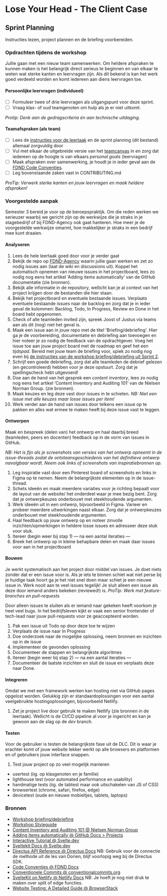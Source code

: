 # Lose Your Head - The Client Case

## Sprint Planning

Instructies lezen, project plannen en de briefing voorbereiden.

### Opdrachten tijdens de workshop

Jullie gaan met een nieuw team samenwerken. Om heldere afspraken te kunnen maken is het belangrijk direct serieus te beginnen en van elkaar te weten wat sterke kanten en leervragen zijn. Als dit bekend is kan het werk goed verdeeld worden en komt iedereen aan diens leervragen toe.

#### Persoonlijke leervragen (individueel)

- [ ] Formuleer twee of drie leervragen als uitgangspunt voor deze sprint.
- [ ] Vraag klas- of oud teamgenoten om hulp als je er niet uitkomt.

*Protip: Denk aan de gedragscriteria én aan technische uitdaging.*

#### Teamafspraken (als team)

- [ ] Lees de [instructies voor de leertaak](INSTRUCTIONS.md) en de sprint planning (dit bestand) allemaal zorgvuldig door
- [ ] Vul met elkaar de uitgebreide versie van het [teamcanvas](https://theteamcanvas.com/) in en zorg dat iedereen op de hoogte is van elkaars *personal goals* (leervragen)
- [ ] Maak afspraken over samenwerking, je houdt je in ieder geval aan de [FDND Code Conventies](https://docs.fdnd.nl/conventies.html).
- [ ] Leg bovenstaande zaken vast in CONTRIBUTING.md

*ProTip: Verwerk sterke kanten en jouw leervragen en maak heldere afspraken!*


### Voorgestelde aanpak
Semester 3 bereid je voor op de beroepspraktijk. Om die reden werken we serieuzer waarbij we gericht zijn op de werkwijze die je straks in je stagebedrijf of bij FDND-Agency ook gaat hanteren. Hoe meer je de voorgestelde werkwijze omarmt, hoe makkelijker je straks in een bedrijf mee kunt draaien.

#### Analyseren

1. Lees de hele leertaak goed door voor je verder gaat
2. Bekijk de repo op [FDND-Agency](https://github.com/fdnd-agency) waarin jullie gaan werken en zet zo nodig issues aan (laat de wiki en discussions uit). Koppel het automatisch opnemen van nieuwe issues in het projectboard, lees zo nodig nog eens het artikel ‘Adding items automatically’ van de GitHub documentatie (zie bronnen).
3. Bekijk alle informatie in de repository, wellicht kan je al context van het project krijgen door de bestanden die hier staan.
4. Bekijk het projectboard en eventuele bestaande issues. Verplaats eventuele bestaande issues naar de backlog en zorg dat je in ieder geval de kolommen: Backlog, Todo, In Progress, Review en Done in het board hebt opgenomen.
5. Check of alle teamleden invited zijn, spreek Joost of Justus via teams aan als dit (nog) niet het geval is.
6. Maak een issue aan in jouw repo met de titel 'Briefing/debriefing'. Hier ga je de voorbereiding, documentatie en debriefing aan toevoegen en hier noteer je zo nodig de feedback van de opdrachtgever. Voeg het issue toe aan jouw project board met de roadmap en geef het een *tijdspad*. Bereid met jouw team de briefing voor, spiek zo nodig nog even bij [de instructies van de workshop briefing/debriefing uit Sprint 2](https://github.com/fdnd-task/briefing-debriefing/blob/main/docs/INSTRUCTIONS.md).
7. Schrijf een goede debriefing, zorg dat alle teamleden de debrief gelezen (en gecontroleerd) hebben voor je deze opstuurt. Zorg dat je spellingscheck hebt uitgevoerd!
8. Doe aan de hand van het gesprek een *content inventory*, lees zo nodig nog eens het artikel ‘Content Inventory and Auditing 101’ van de Nielsen Norman Group. (zie bronnen).
6. Maak keuzes en leg deze vast door issues in te schieten. *NB: Niet een issue met alle keuzes maar losse issues per item!*
7. Werk verder aan de hand van issues door telkens een issue op te pakken en alles wat ermee te maken heeft bij deze issue vast te leggen.

#### Ontwerpen
Maak en bespreek (delen van) het ontwerp en haal daarbij breed (teamleden, peers en docenten) feedback op in de vorm van issues in GitHub.

*NB: Het is fijn als je screenshots van versies van het ontwerp opneemt in de issue-threads zodat de ontstaansgeschiedenis van het definitieve ontwerp navolgbaar wordt. Neem ook links of screenshots van inspiratiebronnen op.*

1. Leg inspiratie vast door een Pinterest board of screenshots en links in Figma op te nemen. Neem de belangrijkste elementen op in de issue-thread.
2. Schets ideeën en maak meerdere variaties voor je richting bepaalt voor de layout van de website/ het onderdeel waar je mee bezig bent. Zorg dat je ontwerpkeuzes onderbouwt met steekhoudende argumenten.
3. Werk ideeën uit in een ontwerp, bijvoorbeeld in Figma. Varieer en probeer meerdere uitwerkingen naast elkaar. Zorg dat je ontwerpkeuzes onderbouwt met steekhoudende argumenten.
4. Haal feedback op jouw ontwerp op en noteer zinvolle inzichten/opmerkingen in heldere losse issues en adresseer deze stuk voor stuk.
5. Itereer (begin weer bij stap 1)
— na een aantal iteraties —
6. Breek het ontwerp op in kleine behapbare delen en maak daar issues voor aan in het projectboard

#### Bouwen
Je werkt systematisch aan het project door middel van issues. Je doet niets zonder dat er een issue voor is. Als je iets te binnen schiet wat niet perse bij je huidige taak hoort ga je het niet snel doen maar schiet je een nieuwe issue in. Werk nooit aan te veel issues tegelijk! Je sluit alleen een issue als deze door iemand anders bekeken (reviewed!) is. *ProTip: Werk met feature-branches en pull-requests*

Door alleen issues te sluiten als er iemand naar gekeken heeft voorkom je heel veel bugs. In het bedrijfsleven kijkt er vaak een senior frontender of tech-lead naar jouw pull-requests voor ze geaccepteerd worden.

1. Pak een issue uit Todo op door deze toe te wijzen
2. Verplaats de issue naar In Progress
3. Doe onderzoek naar de mogelijke oplossing, neem bronnen en inzichten op in de issue
4. Implementeer de gevonden oplossing
5. Documenteer de stappen en belangrijkste algoritmes
6. Itereer (begin weer bij stap 2)
— na een aantal iteraties —
7. Documenteer de laatste inzichten en sluit de issue en verplaats deze naar Done.

#### Integreren
Omdat we met een framework werken kan hosting niet via GitHub pages opgelost worden. Gelukkig zijn er standaardoplossingen voor een aantal veelgebruikte hostingoplossingen, bijvoorbeeld Netlify.

1. Zet je project live door gebruik te maken Netlify (zie bronnen in de leertaak). Wellicht is de CI/CD pipeline al voor je ingericht en kan je gewoon aan de slag op de *dev* branch.

#### Testen
Voor de gebruiker is testen de belangrijkste fase uit de DLC. Dit is waar je erachter komt of jouw website lekker werkt op alle browsers en platformen en of gebruikers jouw interface snappen.

1. Test jouw project op zo veel mogelijk manieren
  - usertest (iig. op klasgenoten en je familie)
  - lighthouse test (voor automated performance en usability)
  - handmatige tests (iig. de tabtest maar ook uitschakelen van JS of CSS)
  - browsertest (chrome, safari, firefox, edge)
  - devicetest (oude en nieuwe mobieltjes, tablets, laptops)

### Bronnen
- [Workshop briefing/debriefing](https://github.com/fdnd-task/the-client-website/blob/main/docs/briefing-debriefing.md)
- [Workshop Styleguide](https://github.com/fdnd-task/look-and-feel-corporate-identity/blob/main/docs/styleguide.md)
- [Content Inventory and Auditing 101 @ Nielsen Norman Group](https://www.nngroup.com/articles/content-audits/)
- [Adding items automatically @ GitHub Docs > Projects](https://docs.github.com/en/issues/planning-and-tracking-with-projects/automating-your-project/adding-items-automatically)
- [Interactive Tutorial @ Svelte.dev](https://svelte.dev/tutorial/kit/introducing-sveltekit)
- [Sveltekit Docs @ Svelte.dev](https://svelte.dev/docs/kit/introduction)
- [Directus API Reference @ Directus Docs](https://directus.io/docs/api) NB: Gebruik voor de connectie de methode uit de les van Dorien, blijf voorlopig weg bij de Directus SDK.
- [Code Conventies @ FDND Docs](https://docs.fdnd.nl/conventies.html)
- [Conventionele Commits @ conventionalcommits.org](https://www.conventionalcommits.org/nl/v1.0.0/)
- [SvelteKit on Netlify @ Netlify Docs](https://docs.netlify.com/build/frameworks/framework-setup-guides/sveltekit/) NB: Je hoeft je nog niet druk te maken over split of edge functies.
- [Website Testing: A Detailed Guide @ BrowserStack](https://www.browserstack.com/guide/how-to-perform-website-qa-testing)


